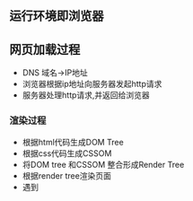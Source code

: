 ## 运行环境即浏览器


## 网页加载过程

- DNS 域名->IP地址
- 浏览器根据ip地址向服务器发起http请求
- 服务器处理http请求,并返回给浏览器


### 渲染过程
- 根据html代码生成DOM Tree
- 根据css代码生成CSSOM
- 将DOM tree 和CSSOM 整合形成Render Tree
- 根据render tree渲染页面
- 遇到<script> 则暂停渲染,优先加载并执行js代码,完成再继续
- 直至把render tree 渲染完



## 性能优化


## 安全





### 从输入urk到渲染出页面的整个过程

## window.onload和DOMContentLoaded的区别


load: 页面全部资源加载完,包括图片
DOMContentLoaded:  DOM渲染完即可执行,此时图片,视频还可能没有加载完

 
## 加载资源的形式

## 加载资源的过程

## 渲染页面的过程


## 性能优化

多使用内存,缓存
减少cou计算量,减少网络加载耗时

- 加载的更快
减少资源体积:压缩代码
减少访问次数: 合并代码,缓存
更快的网络: CDN

- 渲染的更快

css放在head,js放在body最下面

尽早的开始执行js,用COMContentLoaded触发
懒加载,赏花加载更多

对DOM查询做缓存
频繁的DOM操作,合并到一起插入dom结构


- 缓存

contentHash


- 懒加载

图片懒加载

- 防抖
手写

- 节流
手写
